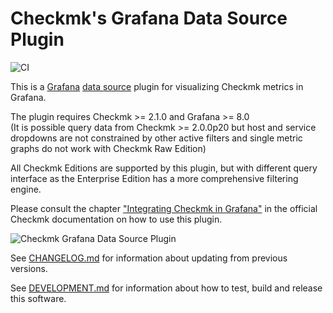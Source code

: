 # Checkmk's Grafana Data Source Plugin

![CI](https://github.com/checmk/grafana-checkmk-datasource/actions/workflows/ci.yml/badge.svg)

This is a [Grafana][1] [data source][2] plugin for visualizing Checkmk metrics
in Grafana.

The plugin requires Checkmk >= 2.1.0 and Grafana >= 8.0  
(It is possible query data from Checkmk >= 2.0.0p20 but host and service
dropdowns are not constrained by other active filters and single metric graphs
do not work with Checkmk Raw Edition)

All Checkmk Editions are supported by this plugin, but with different query
interface as the Enterprise Edition has a more comprehensive filtering engine.

Please consult the chapter ["Integrating Checkmk in Grafana"][3] in the
official Checkmk documentation on how to use this plugin.

![Checkmk Grafana Data Source Plugin](https://github.com/checkmk/grafana-checkmk-datasource/raw/ebf24142922ccce5cc5649aa4809d1c19d55958f/grafana-checkmk-datasource.png)

See [CHANGELOG.md][4] for information about updating from previous
versions.

See [DEVELOPMENT.md][5] for information about how to test, build and
release this software.

[1]: https://grafana.com/grafana/
[2]: https://grafana.com/docs/grafana/latest/datasources/
[3]: https://docs.checkmk.com/latest/en/grafana.html
[4]: https://github.com/checkmk/grafana-checkmk-datasource/blob/main/CHANGELOG.md
[5]: https://github.com/checkmk/grafana-checkmk-datasource/blob/main/DEVELOPMENT.md
